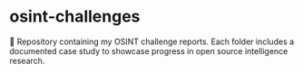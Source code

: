 # osint-challenges
📁 Repository containing my OSINT challenge reports. Each folder includes a documented case study to showcase progress in open source intelligence research.
